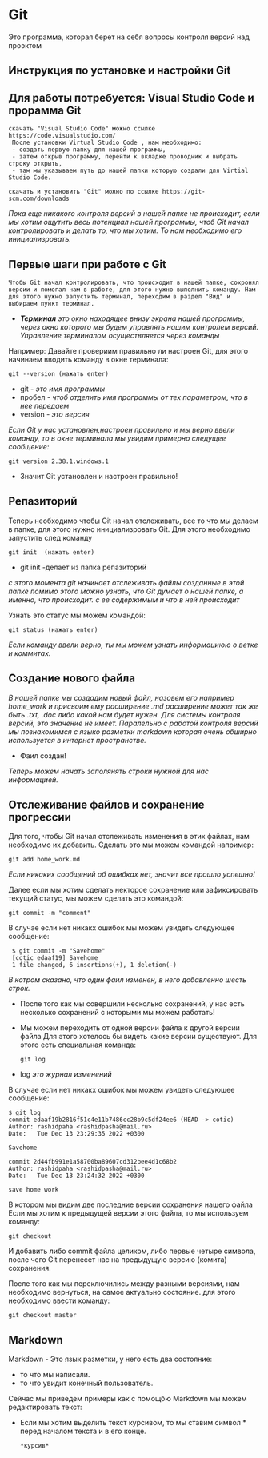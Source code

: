 

# Git
Это программа, которая берет на себя вопросы контроля версий над проэктом

## Инструкция по установке и настройки Git

## Для работы потребуется: Visual Studio Code и прорамма Git
    скачать "Visual Studio Code" можно ссылке https://code.visualstudio.com/
     После установки Virtual Studio Code , нам необходимо: 
     - создать первую папку для нашей программы,
     - затем открыв программу, перейти к вкладке проводник и выбрать строку открыть, 
     - там мы указываем путь до нашей папки которую создали для Virtial Studio Code.

    скачать и установить "Git" можно по ссылке https://git-scm.com/downloads
   

*Пока еще никакого контроля версий в нашей папке не происходит, если мы хотим ощутить весь потенциал нашей программы, чтоб Git начал контролировать и делать то, что мы хотим. То нам необходимо его инициализровать.*

## Первые шаги при работе с Git

    Чтобы Git начал контролировать, что происходит в нашей папке, сохронял версии и помогал нам в работе, для этого нужно выполнить команду. Нам для этого нужно запустить терминал, переходим в раздел "Вид" и выбираем пункт терминал.

- ***Терминал** это окно находящее внизу экрана нашей программы, через окно которого мы будем управлять нашим контролем версий. Управление терминалом осуществляется через команды* 

Например: Давайте провериим правильно ли настроен Git, для этого начинаем вводить команду в окне терминала: 
          
    git --version (нажать enter) 
   -  git - *это имя программы*
   -   пробел - *чтоб отделить имя программы от тех параметром, что в нее передаем*
   -    version - *это версия*


*Если Git у нас установлен,настроен правильно и мы верно ввели команду, то в окне терминала мы увидим примерно следущее сообщение:*
           
    git version 2.38.1.windows.1
   - Значит Git установлен и настроен правильно!

## Репазиторий
   Теперь необходимо чтобы Git начал отслеживать, все то что мы делаем в папке, для этого нужно инициализровать Git.
   Для этого необходимо запустить след команду
   
    git init  (нажать enter)
- git init -делает из папка репазиторий 

*с этого момента git начинает отслеживать файлы созданные в этой папке
помимо этого можно узнать, что Git думает о нашей папке, а именно, что происходит. с ее содержимым и что в ней происходит*

 Узнать это статус мы можем командой: 
    
    git status (нажать enter)

*Если команду ввели верно, ты мы можем узнать информациюю о ветке и коммитах.*

## Создание нового файла

*В нашей папке мы создадим новый файл, назовем его например home_work и присвоим ему расширение .md
  расширение может так же быть .txt, .doc либо какой нам будет нужен. Для системы контроля версий, это значение не имеет. Паралельно с работой контроля версий мы познакомимся с языко разметки markdown которая очень обширно используется в интернет пространстве.*

- Фаил создан!

*Теперь можем начать заполянять строки нужной для нас информацией.*

## Отслеживание файлов и сохранение прогрессии

Для того, чтобы Git начал отслеживать изменения в этих файлах, нам необходимо их добавить. Сделать это мы можем командой например:

    git add home_work.md

*Если никаких сообщений об ошибках нет, значит все прошло успешно!*

Далее если мы хотим сделать некторое сохранение или зафиксировать текущий статус, мы можем сделать это командой:

    git commit -m "comment"

В случае если нет никакх ошибок мы можем увидеть следующее сообщение:

     $ git commit -m "Savehome"
     [cotic edaaf19] Savehome
     1 file changed, 6 insertions(+), 1 deletion(-)

*В котром сказано, что один фаил изменен, в него добавленно шесть строк.*

- После того как мы совершили несколько сохранений, у нас есть несколько сохранений с которыми мы можем работать!
- Мы можем переходить от одной версии файла к другой версии файла
Для этого хотелось бы видеть какие версии существуют.
Для этого есть специальная команда:
    
      git log

- log *это журнал изменений*

В случае если нет никакх ошибок мы можем увидеть следующее сообщение:

    $ git log
    commit edaaf19b2816f51c4e11b7486cc28b9c5df24ee6 (HEAD -> cotic)
    Author: rashidpaha <rashidpasha@mail.ru>
    Date:   Tue Dec 13 23:29:35 2022 +0300

    Savehome

    commit 2d44fb991e1a58700ba89607cd312bee4d1c68b2
    Author: rashidpaha <rashidpasha@mail.ru>
    Date:   Tue Dec 13 23:24:32 2022 +0300

    save home work

В котором мы видим две последние версии сохранения нашего файла
Если мы хотим к предыдущей версии этого файла, то мы используем команду:

    git checkout

И добавить либо commit файла целиком, либо первые четыре символа, после чего Git перенесет нас на предыдущую версию (комита) сохранения.

После того как мы переключились между разными версиями, нам необходимо вернуться, на самое актуально состояние.
для этого необходимо ввести команду:
   
    git checkout master

## Markdown

Markdown - Это язык разметки, у него есть два состояние:
- то что мы написали.
- то что увидит конечный пользователь.

Сейчас мы приведем примеры как с помощбю Markdown мы можем редактировать текст:
- Если мы хотим выделить текст курсивом, то мы ставим символ * перед началом текста и в его конце.

      *курсив*

